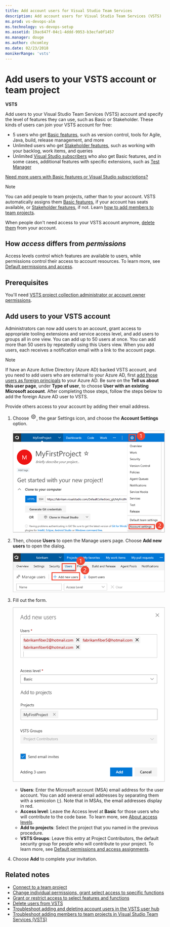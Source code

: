 ```yaml
---
title: Add account users for Visual Studio Team Services
description: Add account users for Visual Studio Team Services (VSTS)
ms.prod: vs-devops-alm
ms.technology: vs-devops-setup
ms.assetid: 19ac647f-04c1-4ddd-9953-b3ecfa0f1457
ms.manager: douge
ms.author: chcomley
ms.date: 02/23/2018
monikerRange: 'vsts'
---
```



# Add users to your VSTS account or team project

**VSTS**

Add users to your Visual Studio Team Services (VSTS) account and specify the level of features they can use, such as Basic or Stakeholder.
These kinds of users can join your VSTS account for free:

* 5 users who get [Basic features](https://www.visualstudio.com/team-services/compare-features/),
such as version control, tools for Agile, Java, build, release management, and more
* Unlimited users who get [Stakeholder features](https://www.visualstudio.com/team-services/compare-features/),
such as working with your backlog, work items, and queries
* Unlimited [Visual Studio subscribers](https://www.visualstudio.com/team-services/compare-features/)
who also get Basic features, and in some cases, additional features with specific extensions, such as
[Test Manager](https://marketplace.visualstudio.com/items?itemName=ms.vss-testmanager-web)

[Need more users with Basic features or Visual Studio subscriptions?](add-basic-or-vs-subscription-users.md)

> [!NOTE]
> You can add people to team projects,
> rather than to your account. VSTS automatically assigns them
> [Basic features](https://www.visualstudio.com/team-services/compare-features/),
> if your account has seats available,
> or [Stakeholder features](https://www.visualstudio.com/team-services/compare-features/),
> if not. Learn [how to add members to team projects](add-team-members-vs.md).
>
> When people don't need access to your VSTS account anymore, [delete them](delete-account-users-users-hub.md) from your account.

## How *access* differs from *permissions*

Access levels control which features are available to users, while permissions control their access to account resources. To learn more, see [Default permissions and access](../security/permissions-access.md).

## Prerequisites

You'll need [VSTS project collection administrator or account owner permissions](../security/set-project-collection-level-permissions.md?toc=/vsts/accounts/toc.json&bc=/vsts/accounts/breadcrumb/toc.json).

## Add users to your VSTS account

Administrators can now add users to an account, grant access to appropriate tooling extensions and service access level,
and add users to groups all in one view. You can add up to 50 users at once.  You can add more than 50 users by repeatedly
using this Users view.  When you add users, each receives a notification email with a
link to the account page.

 > [!NOTE]
 > If have an Azure Active Directory (Azure AD) backed VSTS account, and you need to add users who are 
 > external to your Azure AD, first
 > [add those users as foreign principals](https://docs.microsoft.com/azure/active-directory/active-directory-create-users#add-a-user) to
 > your Azure AD.  Be sure on the **Tell us about this user page**, under **Type of user**, to choose **User with an
 > existing Microsoft account**.  After completing those steps, follow the steps below to add the foreign Azure AD
 > user to VSTS.

Provide others access to your account by adding their email address.

1. Choose ![gear icon](../_img/icons/gear-icon.png), the gear Settings icon, and choose the **Account Settings** option.
 
	![Open Account Settings](../user-guide/_img/sign-up/open-account-settings.png)

2. Then, choose **Users** to open the Manage users page. Choose **Add new users** to open the dialog.

	![Open Add new users dialog](../user-guide/_img/sign-up/add-new-users.png)

3. Fill out the form.
 
	![Web portal, account admin context, Add new users dialog](../user-guide/_img/invite-users-add-user-dialog.png)

   * **Users**: Enter the Microsoft account (MSA) email address for the user account. You can add several email addresses by separating them with a semicolon (;). Note that in MSAs, the email addresses display in red.
    * **Access level**: Leave the Access level at **Basic** for those users who will contribute to the code base. To learn more, see [About access levels](../security/access-levels.md).
   * **Add to projects**: Select the project that you named in the previous procedure.
   * **VSTS Groups**: Leave this entry at Project Contributors, the default security group for people who will contribute to your project. To learn more, see [Default permissions and access assignments](../security/permissions-access.md).

4. Choose **Add** to complete your invitation.

<!---
Go to the User Hub:

![go to the user hub](_img/_shared/users-hub-updated.png)

Choose **Add new users** below "Manage users".

![Choose the Add Users button](_img/user-hub/add-users-button-718.png)

Then fill in the "Add new users" dialog:

![Add users by inviting them to the account](_img/user-hub/add-users.png)

Next steps: [Manage users in table view](manage-users-table-view.md)
-->

## Related notes

* [Connect to a team project](../user-guide/connect-team-projects.md)
* [Change individual permissions, grant select access to specific functions](../security/change-individual-permissions.md)
* [Grant or restrict access to select features and functions](../security/restrict-access.md)
* [Delete users from VSTS](delete-account-users.md)
* [Troubleshoot adding and deleting account users in the VSTS user hub](faq-add-delete-users.md)
* [Troubleshoot adding members to team projects in Visual Studio Team Services (VSTS)](faq-add-team-members.md)
